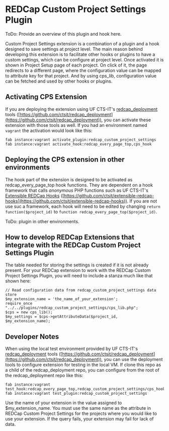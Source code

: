 # REDCap Custom Project Settings Plugin

ToDo: Provide an overview of this plugin and hook here.

Custom Project Settings extension is a combination of a plugin and a hook designed to save settings at project level. The main reason behind developing this extension is to facilitate other hooks or plugins to have a custom settings, which can be configure at project level. Once activated it is shown in Project Setup page of each project. On click of it, the page redirects to a different page, where the configuration value can be mapped to attribute key for that project. And by using cps_lib, configuration value can be fetched and used by other hooks or plugins.


## Activating CPS Extension

If you are deploying the extension using UF CTS-IT's [redcap_deployment](https://github.com/ctsit/redcap_deployment) tools ([https://github.com/ctsit/redcap_deployment](https://github.com/ctsit/redcap_deployment)), you can activate these extension with those tools as well.  If you had an environment named `vagrant` the activation would look like this:

	fab instance:vagrant activate_plugin:redcap_custom_project_settings
    fab instance:vagrant activate_hook:redcap_every_page_top,cps_hook


## Deploying the CPS extension in other environments

The hook part of the extension is designed to be activated as redcap_every_page_top hook functions. They are dependent on a hook framework that calls _anonymous_ PHP functions such as UF CTS-IT's [Extensible REDCap Hooks](https://github.com/ctsit/extensible-redcap-hooks) ([https://github.com/ctsit/extensible-redcap-hooks](https://github.com/ctsit/extensible-redcap-hooks)).  If you are not use suc a framework, each hook will need to be edited by changing `return function($project_id)` to `function redcap_every_page_top($project_id)`.

ToDo: plugin in other environments.


## How to develop REDCap Extensions that integrate with the REDCap Custom Project Settings Plugin

The table needed for storing the settings is created if it is not already present.
For your REDCap extension to work with the REDCap Custom Project Settings Plugin, you will need to include a stanza much like that shown here:

    // Read configuration data from redcap_custom_project_settings data store
    $my_extension_name = 'the_name_of_your_extension';
    require_once "../../plugins/redcap_custom_project_settings/cps_lib.php";
    $cps = new cps_lib();
    $my_settings = $cps->getAttributeData($project_id, $my_extension_name);

## Developer Notes

When using the local test environment provided by UF CTS-IT's [redcap_deployment](https://github.com/ctsit/redcap_deployment) tools ([https://github.com/ctsit/redcap_deployment](https://github.com/ctsit/redcap_deployment)), you can use the deployment tools to configure extension for testing in the local VM.  If clone this repo as a child of the redcap_deployment repo, you can configure from the root of the redcap_deployment repo like this:

    fab instance:vagrant test_hook:redcap_every_page_top,redcap_custom_project_settings/cps_hook.php
    fab instance:vagrant test_plugin:redcap_custom_project_settings


Use the name of your extension in the value assigned to $my_extension_name.  You must use the same name as the attribute in REDCap Custom Project Settings for the projects where you would like to use your extension. If the query fails, your extension may fail for lack of data.

